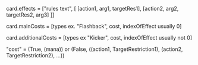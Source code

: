card.effects = ["rules text", [
                [action1, arg1, targetRes1],
                [action2, arg2, targetRes2, arg3]
                ]]

card.mainCosts = [types  ex. "Flashback", cost, indexOfEffect usually 0]

card.additionalCosts = [types ex "Kicker", cost, indexOfEffect usually not 0]

"cost" =    (True, (mana)) 
            or 
            (False, ((action1, TargetRestriction1), 
            (action2, TargetRestriction2), 
            ...))